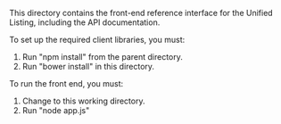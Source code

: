This directory contains the front-end reference interface for the Unified Listing, including the API documentation.

To set up the required client libraries, you must:

1. Run "npm install" from the parent directory.
2. Run "bower install" in this directory.

To run the front end, you must:

1. Change to this working directory.
2. Run "node app.js"